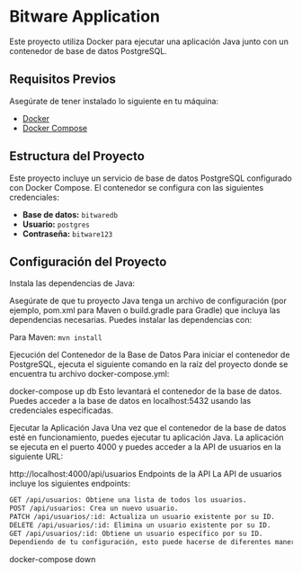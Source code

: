 # Bitware Application

Este proyecto utiliza Docker para ejecutar una aplicación Java junto con un contenedor de base de datos PostgreSQL.

## Requisitos Previos

Asegúrate de tener instalado lo siguiente en tu máquina:

- [Docker](https://docs.docker.com/get-docker/)
- [Docker Compose](https://docs.docker.com/compose/install/)

## Estructura del Proyecto

Este proyecto incluye un servicio de base de datos PostgreSQL configurado con Docker Compose. El contenedor se configura con las siguientes credenciales:

- **Base de datos:** `bitwaredb`
- **Usuario:** `postgres`
- **Contraseña:** `bitware123`

## Configuración del Proyecto


Instala las dependencias de Java:

Asegúrate de que tu proyecto Java tenga un archivo de configuración (por ejemplo, pom.xml para Maven o build.gradle para Gradle) que incluya las dependencias necesarias. Puedes instalar las dependencias con:

Para Maven:
`mvn install`


Ejecución del Contenedor de la Base de Datos
Para iniciar el contenedor de PostgreSQL, ejecuta el siguiente comando en la raíz del proyecto donde se encuentra tu archivo docker-compose.yml:


docker-compose up db
Esto levantará el contenedor de la base de datos. Puedes acceder a la base de datos en localhost:5432 usando las credenciales especificadas.

Ejecutar la Aplicación Java
Una vez que el contenedor de la base de datos esté en funcionamiento, puedes ejecutar tu aplicación Java. La aplicación se ejecuta en el puerto 4000 y puedes acceder a la API de usuarios en la siguiente URL:


http://localhost:4000/api/usuarios
Endpoints de la API
La API de usuarios incluye los siguientes endpoints:

```bash
GET /api/usuarios: Obtiene una lista de todos los usuarios.
POST /api/usuarios: Crea un nuevo usuario.
PATCH /api/usuarios/:id: Actualiza un usuario existente por su ID.
DELETE /api/usuarios/:id: Elimina un usuario existente por su ID.
GET /api/usuarios/:id: Obtiene un usuario específico por su ID.
Dependiendo de tu configuración, esto puede hacerse de diferentes maneras:
```

docker-compose down

